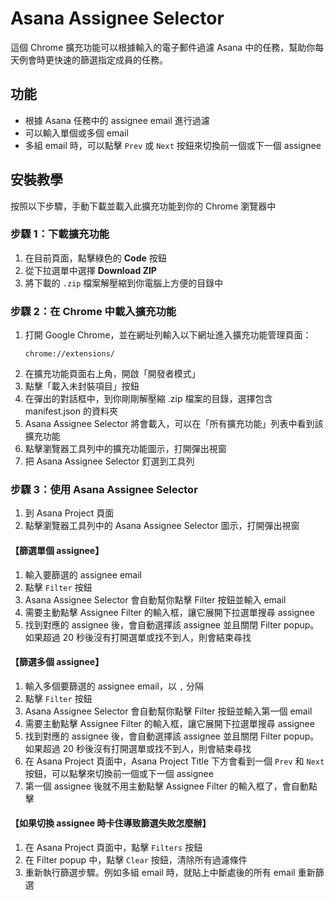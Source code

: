 # Asana Assignee Selector

這個 Chrome 擴充功能可以根據輸入的電子郵件過濾 Asana 中的任務，幫助你每天例會時更快速的篩選指定成員的任務。

## 功能
- 根據 Asana 任務中的 assignee email 進行過濾
- 可以輸入單個或多個 email
- 多組 email 時，可以點擊 `Prev` 或 `Next` 按鈕來切換前一個或下一個 assignee

## 安裝教學

按照以下步驟，手動下載並載入此擴充功能到你的 Chrome 瀏覽器中

### 步驟 1：下載擴充功能
1. 在目前頁面，點擊綠色的 **Code** 按鈕
2. 從下拉選單中選擇 **Download ZIP**
3. 將下載的 `.zip` 檔案解壓縮到你電腦上方便的目錄中

### 步驟 2：在 Chrome 中載入擴充功能
1. 打開 Google Chrome，並在網址列輸入以下網址進入擴充功能管理頁面：
   ```text
   chrome://extensions/
   ```
2. 在擴充功能頁面右上角，開啟「開發者模式」
3. 點擊「載入未封裝項目」按鈕
4. 在彈出的對話框中，到你剛剛解壓縮 .zip 檔案的目錄，選擇包含 manifest.json 的資料夾
5. Asana Assignee Selector 將會載入，可以在「所有擴充功能」列表中看到該擴充功能
6. 點擊瀏覽器工具列中的擴充功能圖示，打開彈出視窗
7. 把 Asana Assignee Selector 釘選到工具列

### 步驟 3：使用 Asana Assignee Selector
1. 到 Asana Project 頁面
2. 點擊瀏覽器工具列中的 Asana Assignee Selector 圖示，打開彈出視窗

#### 【篩選單個 assignee】
1. 輸入要篩選的 assignee email
2. 點擊 `Filter` 按鈕
3. Asana Assignee Selector 會自動幫你點擊 Filter 按鈕並輸入 email
4. 需要主動點擊 Assignee Filter 的輸入框，讓它展開下拉選單搜尋 assignee
5. 找到對應的 assignee 後，會自動選擇該 assignee 並且關閉 Filter popup。如果超過 20 秒後沒有打開選單或找不到人，則會結束尋找

#### 【篩選多個 assignee】
1. 輸入多個要篩選的 assignee email，以 `,` 分隔
2. 點擊 `Filter` 按鈕
3. Asana Assignee Selector 會自動幫你點擊 Filter 按鈕並輸入第一個 email
4. 需要主動點擊 Assignee Filter 的輸入框，讓它展開下拉選單搜尋 assignee
5. 找到對應的 assignee 後，會自動選擇該 assignee 並且關閉 Filter popup。如果超過 20 秒後沒有打開選單或找不到人，則會結束尋找
6. 在 Asana Project 頁面中，Asana Project Title 下方會看到一個 `Prev` 和 `Next` 按鈕，可以點擊來切換前一個或下一個 assignee
7. 第一個 assignee 後就不用主動點擊 Assignee Filter 的輸入框了，會自動點擊

#### 【如果切換 assignee 時卡住導致篩選失敗怎麼辦】
1. 在 Asana Project 頁面中，點擊 `Filters` 按鈕
2. 在 Filter popup 中，點擊 `Clear` 按鈕，清除所有過濾條件
3. 重新執行篩選步驟。例如多組 email 時，就貼上中斷處後的所有 email 重新篩選

